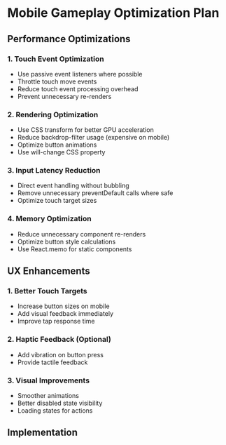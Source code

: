 # Mobile Gameplay Optimization Plan

## Performance Optimizations

### 1. Touch Event Optimization

- Use passive event listeners where possible
- Throttle touch move events
- Reduce touch event processing overhead
- Prevent unnecessary re-renders

### 2. Rendering Optimization

- Use CSS transform for better GPU acceleration
- Reduce backdrop-filter usage (expensive on mobile)
- Optimize button animations
- Use will-change CSS property

### 3. Input Latency Reduction

- Direct event handling without bubbling
- Remove unnecessary preventDefault calls where safe
- Optimize touch target sizes

### 4. Memory Optimization

- Reduce unnecessary component re-renders
- Optimize button style calculations
- Use React.memo for static components

## UX Enhancements

### 1. Better Touch Targets

- Increase button sizes on mobile
- Add visual feedback immediately
- Improve tap response time

### 2. Haptic Feedback (Optional)

- Add vibration on button press
- Provide tactile feedback

### 3. Visual Improvements

- Smoother animations
- Better disabled state visibility
- Loading states for actions

## Implementation
